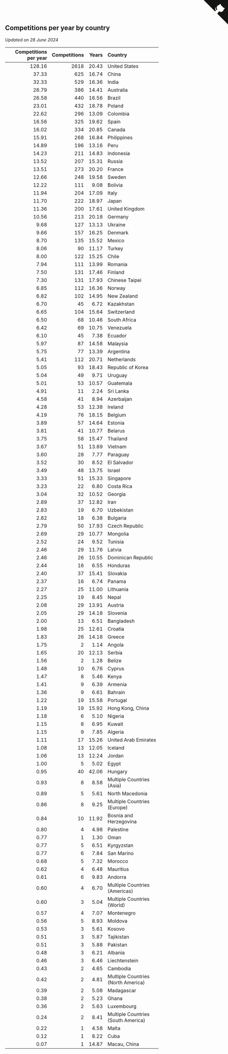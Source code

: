 ## Competitions per year by country

*Updated on 28 June 2024*

| Competitions per year | Competitions | Years | Country |
| ---: | ---: | ---: | :--- |
| 128.16 | 2618 | 20.43 | United States |
| 37.33 | 625 | 16.74 | China |
| 32.33 | 529 | 16.36 | India |
| 26.79 | 386 | 14.41 | Australia |
| 26.58 | 440 | 16.56 | Brazil |
| 23.01 | 432 | 18.78 | Poland |
| 22.62 | 296 | 13.09 | Colombia |
| 16.56 | 325 | 19.62 | Spain |
| 16.02 | 334 | 20.85 | Canada |
| 15.91 | 268 | 16.84 | Philippines |
| 14.89 | 196 | 13.16 | Peru |
| 14.23 | 211 | 14.83 | Indonesia |
| 13.52 | 207 | 15.31 | Russia |
| 13.51 | 273 | 20.20 | France |
| 12.66 | 248 | 19.58 | Sweden |
| 12.22 | 111 | 9.08 | Bolivia |
| 11.94 | 204 | 17.09 | Italy |
| 11.70 | 222 | 18.97 | Japan |
| 11.36 | 200 | 17.61 | United Kingdom |
| 10.56 | 213 | 20.18 | Germany |
| 9.68 | 127 | 13.13 | Ukraine |
| 9.66 | 157 | 16.25 | Denmark |
| 8.70 | 135 | 15.52 | Mexico |
| 8.06 | 90 | 11.17 | Turkey |
| 8.00 | 122 | 15.25 | Chile |
| 7.94 | 111 | 13.99 | Romania |
| 7.50 | 131 | 17.46 | Finland |
| 7.30 | 131 | 17.93 | Chinese Taipei |
| 6.85 | 112 | 16.36 | Norway |
| 6.82 | 102 | 14.95 | New Zealand |
| 6.70 | 45 | 6.72 | Kazakhstan |
| 6.65 | 104 | 15.64 | Switzerland |
| 6.50 | 68 | 10.46 | South Africa |
| 6.42 | 69 | 10.75 | Venezuela |
| 6.10 | 45 | 7.38 | Ecuador |
| 5.97 | 87 | 14.58 | Malaysia |
| 5.75 | 77 | 13.39 | Argentina |
| 5.41 | 112 | 20.71 | Netherlands |
| 5.05 | 93 | 18.43 | Republic of Korea |
| 5.04 | 49 | 9.71 | Uruguay |
| 5.01 | 53 | 10.57 | Guatemala |
| 4.91 | 11 | 2.24 | Sri Lanka |
| 4.58 | 41 | 8.94 | Azerbaijan |
| 4.28 | 53 | 12.38 | Ireland |
| 4.19 | 76 | 18.15 | Belgium |
| 3.89 | 57 | 14.64 | Estonia |
| 3.81 | 41 | 10.77 | Belarus |
| 3.75 | 58 | 15.47 | Thailand |
| 3.67 | 51 | 13.89 | Vietnam |
| 3.60 | 28 | 7.77 | Paraguay |
| 3.52 | 30 | 8.52 | El Salvador |
| 3.49 | 48 | 13.75 | Israel |
| 3.33 | 51 | 15.33 | Singapore |
| 3.23 | 22 | 6.80 | Costa Rica |
| 3.04 | 32 | 10.52 | Georgia |
| 2.89 | 37 | 12.82 | Iran |
| 2.83 | 19 | 6.70 | Uzbekistan |
| 2.82 | 18 | 6.38 | Bulgaria |
| 2.79 | 50 | 17.93 | Czech Republic |
| 2.69 | 29 | 10.77 | Mongolia |
| 2.52 | 24 | 9.52 | Tunisia |
| 2.46 | 29 | 11.76 | Latvia |
| 2.46 | 26 | 10.55 | Dominican Republic |
| 2.44 | 16 | 6.55 | Honduras |
| 2.40 | 37 | 15.41 | Slovakia |
| 2.37 | 16 | 6.74 | Panama |
| 2.27 | 25 | 11.00 | Lithuania |
| 2.25 | 19 | 8.45 | Nepal |
| 2.08 | 29 | 13.91 | Austria |
| 2.05 | 29 | 14.18 | Slovenia |
| 2.00 | 13 | 6.51 | Bangladesh |
| 1.98 | 25 | 12.61 | Croatia |
| 1.83 | 26 | 14.18 | Greece |
| 1.75 | 2 | 1.14 | Angola |
| 1.65 | 20 | 12.13 | Serbia |
| 1.56 | 2 | 1.28 | Belize |
| 1.48 | 10 | 6.76 | Cyprus |
| 1.47 | 8 | 5.46 | Kenya |
| 1.41 | 9 | 6.39 | Armenia |
| 1.36 | 9 | 6.61 | Bahrain |
| 1.22 | 19 | 15.58 | Portugal |
| 1.19 | 19 | 15.92 | Hong Kong, China |
| 1.18 | 6 | 5.10 | Nigeria |
| 1.15 | 8 | 6.95 | Kuwait |
| 1.15 | 9 | 7.85 | Algeria |
| 1.11 | 17 | 15.26 | United Arab Emirates |
| 1.08 | 13 | 12.05 | Iceland |
| 1.06 | 13 | 12.24 | Jordan |
| 1.00 | 5 | 5.02 | Egypt |
| 0.95 | 40 | 42.06 | Hungary |
| 0.93 | 8 | 8.58 | Multiple Countries (Asia) |
| 0.89 | 5 | 5.61 | North Macedonia |
| 0.86 | 8 | 9.25 | Multiple Countries (Europe) |
| 0.84 | 10 | 11.92 | Bosnia and Herzegovina |
| 0.80 | 4 | 4.98 | Palestine |
| 0.77 | 1 | 1.30 | Oman |
| 0.77 | 5 | 6.51 | Kyrgyzstan |
| 0.77 | 6 | 7.84 | San Marino |
| 0.68 | 5 | 7.32 | Morocco |
| 0.62 | 4 | 6.48 | Mauritius |
| 0.61 | 6 | 9.83 | Andorra |
| 0.60 | 4 | 6.70 | Multiple Countries (Americas) |
| 0.60 | 3 | 5.04 | Multiple Countries (World) |
| 0.57 | 4 | 7.07 | Montenegro |
| 0.56 | 5 | 8.93 | Moldova |
| 0.53 | 3 | 5.61 | Kosovo |
| 0.51 | 3 | 5.87 | Tajikistan |
| 0.51 | 3 | 5.88 | Pakistan |
| 0.48 | 3 | 6.21 | Albania |
| 0.46 | 3 | 6.46 | Liechtenstein |
| 0.43 | 2 | 4.65 | Cambodia |
| 0.42 | 2 | 4.81 | Multiple Countries (North America) |
| 0.39 | 2 | 5.08 | Madagascar |
| 0.38 | 2 | 5.23 | Ghana |
| 0.36 | 2 | 5.63 | Luxembourg |
| 0.24 | 2 | 8.41 | Multiple Countries (South America) |
| 0.22 | 1 | 4.58 | Malta |
| 0.12 | 1 | 8.22 | Cuba |
| 0.07 | 1 | 14.87 | Macau, China |


<a href="https://github.com/jonatanklosko/wca_statistics" class="github-corner" aria-label="View source on Github"><svg width="80" height="80" viewBox="0 0 250 250" style="fill:#151513; color:#fff; position: absolute; top: 0; border: 0; right: 0;" aria-hidden="true"><path d="M0,0 L115,115 L130,115 L142,142 L250,250 L250,0 Z"></path><path d="M128.3,109.0 C113.8,99.7 119.0,89.6 119.0,89.6 C122.0,82.7 120.5,78.6 120.5,78.6 C119.2,72.0 123.4,76.3 123.4,76.3 C127.3,80.9 125.5,87.3 125.5,87.3 C122.9,97.6 130.6,101.9 134.4,103.2" fill="currentColor" style="transform-origin: 130px 106px;" class="octo-arm"></path><path d="M115.0,115.0 C114.9,115.1 118.7,116.5 119.8,115.4 L133.7,101.6 C136.9,99.2 139.9,98.4 142.2,98.6 C133.8,88.0 127.5,74.4 143.8,58.0 C148.5,53.4 154.0,51.2 159.7,51.0 C160.3,49.4 163.2,43.6 171.4,40.1 C171.4,40.1 176.1,42.5 178.8,56.2 C183.1,58.6 187.2,61.8 190.9,65.4 C194.5,69.0 197.7,73.2 200.1,77.6 C213.8,80.2 216.3,84.9 216.3,84.9 C212.7,93.1 206.9,96.0 205.4,96.6 C205.1,102.4 203.0,107.8 198.3,112.5 C181.9,128.9 168.3,122.5 157.7,114.1 C157.9,116.9 156.7,120.9 152.7,124.9 L141.0,136.5 C139.8,137.7 141.6,141.9 141.8,141.8 Z" fill="currentColor" class="octo-body"></path></svg></a><style>.github-corner:hover .octo-arm{animation:octocat-wave 560ms ease-in-out}@keyframes octocat-wave{0%,100%{transform:rotate(0)}20%,60%{transform:rotate(-25deg)}40%,80%{transform:rotate(10deg)}}@media (max-width:500px){.github-corner:hover .octo-arm{animation:none}.github-corner .octo-arm{animation:octocat-wave 560ms ease-in-out}}</style>
